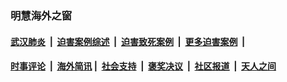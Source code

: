 
### 明慧海外之窗

####  [武汉肺炎](indexes/365.md?t=06300501) &nbsp;|&nbsp;  [迫害案例综述](indexes/328.md?t=06300501) &nbsp;|&nbsp; [迫害致死案例](indexes/277.md?t=06300501)  &nbsp;|&nbsp; [更多迫害案例](indexes/81.md?t=06300501)  &nbsp;|&nbsp; 
####  [时事评论](indexes/19.md?t=06300501) &nbsp;|&nbsp; [海外简讯](indexes/245.md?t=06300501)&nbsp;|&nbsp;  [社会支持](indexes/140.md?t=06300501) &nbsp;|&nbsp; [褒奖决议](indexes/282.md?t=06300501) &nbsp;|&nbsp; [社区报道](indexes/91.md?t=06300501)  &nbsp;|&nbsp; [天人之间](indexes/78.md?t=06300501) 

